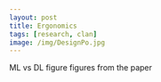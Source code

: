 ```yaml
---
layout: post
title: Ergonomics
tags: [research, clan]
image: /img/DesignPo.jpg
---
```


ML vs DL figure
figures from the paper
